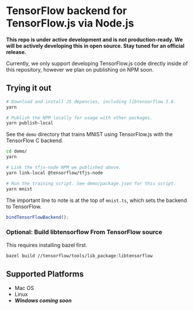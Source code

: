 # TensorFlow backend for TensorFlow.js via Node.js

**This repo is under active development and is not production-ready. We will be
actively developing this in open source. Stay tuned for an official release.**

Currently, we only support developing TensorFlow.js code directly inside of this
repository, however we plan on publishing on NPM soon.

## Trying it out

```sh
# Download and install JS depencies, including libtensorflow 1.8.
yarn

# Publish the NPM locally for usage with other packages.
yarn publish-local
```

See the `demo` directory that trains MNIST using TensorFlow.js with the
TensorFlow C backend.

```sh
cd demo/
yarn

# Link the tfjs-node NPM we published above.
yarn link-local @tensorflow/tfjs-node

# Run the training script. See demo/package.json for this script.
yarn mnist
```

The important line to note is at the top of `mnist.ts`, which sets the backend to
TensorFlow.

```js
bindTensorFlowBackend();
```


### Optional: Build libtensorflow From TensorFlow source

This requires installing bazel first.

```sh
bazel build //tensorflow/tools/lib_package:libtensorflow
```

## Supported Platforms

- Mac OS
- Linux
- ***Windows coming soon***
